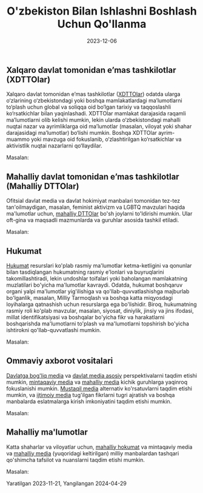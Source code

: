 ﻿--- 
title: "O'zbekiston Bilan Ishlashni Boshlash Uchun Qo'llanma"
linkTitle: "O'zbekiston Bilan Ishlashni Boshlash Uchun Qo'llanma"
countries: ["Uzbekistan"]
contributor: ["Aizada Arystanbek"]
tags: ["guides"]
created: 2023-11-21
date: 2023-12-06
weight: 1
description: 
  Bu qo'llanma O'zbekistonga oid eng muhim ma'lumot kategoriyalarida tanlangan manbalarni ko'rsatadi.
---

## Xalqaro davlat tomonidan e’mas tashkilotlar (XDTTOlar) 

Xalqaro davlat tomonidan e’mas tashkilotlar ([XDTTOlar](/category/ingo)) odatda ularga o‘zlarining o‘zbekistondagi yoki boshqa mamlakatlardagi ma’lumotlarni to‘plash uchun global va soliqqa oid bo‘lgan tarixiy va taqqoslashli ko‘rsatkichlar bilan yaqinlashadi. XDTTOlar mamlakat darajasida raqamli ma’lumotlarni olib kelishi mumkin, lekin ularda o‘zbekistondagi mahalli nuqtai nazar va ayrimliklarga oid ma’lumotlar (masalan, viloyat yoki shahar darajasidagi ma’lumotlar) bo‘lishi mumkin. Boshqa XDTTOlar ayrim-muammo yoki mavzuga oid fokuslanib, o‘zlashtirilgan ko‘rsatkichlar va aktivistlik nuqtai nazarlarni qo‘llaydilar.

Masalan: 

## Mahalliy davlat tomonidan e’mas tashkilotlar (Mahalliy DTTOlar) 
Ofitsial davlat media va davlat hokimiyat manbalari tomonidan tez-tez tan'oilmaydigan, masalan, feminist aktivizm va LGBTQ mavzulari haqida ma'lumotlar uchun, [mahalliy DTTOlar](/category/local-ngo) bo'sh joylarni to'ldirishi mumkin. Ular oft-gina va maqsadli mazmunlarda va guruhlar asosida tashkil etiladi.

Masalan: 

## Hukumat

[Hukumat](/category/government) resurslari ko'plab rasmiy ma'lumotlar ketma-ketligini va qonunlar bilan tasdiqlangan hukumatning rasmiy e'lonlari va buyruqlarini takomillashtiradi, lekin undoshlar toifalari yoki baholangan mamlakatning muzlatilari bo'yicha ma'lumotlar kavraydi. Odatda, hukumat boshqaruv organi yalpi ma'lumotlar yig'ilishiga va qo'llab-quvvatlashishga majburlab bo'lganlik, masalan, Milliy Tarmoqlash va boshqa katta miqyosdagi loyihalarga qatnashish uchun resurslarga ega bo'lishidir. Biroq, hukumatning rasmiy roli ko'plab mavzular, masalan, siyosat, diniylik, jinsiy va jins ifodasi, millat identifikatsiyasi va boshqalar bo'yicha fikr va harakatlarni boshqarishda ma'lumotlarni to'plash va ma'lumotlarni topshirish bo'yicha ishtirokni qo'llab-quvvatlashi mumkin. 

Masalan: 


## Ommaviy axborot vositalari

[Davlatga bog'liq media](/category/state-affiliated-media/) va [davlat media asosiy](/category/state-media/) perspektivalarni taqdim etishi mumkin, [mintaqaviy media](/category/regional-media/) va [mahalliy media](/category/local-media/) kichik guruhlarga yaqinroq fokuslanishi mumkin. [Mustaqil media](/category/independent-media/) alternativ ko'rsatuvlarni taqdim etishi mumkin, va [ijtimoiy media](/category/social-media/) tug'ilgan fikrlarni tugri ajratish va boshqa manbalarda eslatmalarga kirish imkoniyatini taqdim etishi mumkin.

Masalan: 

## Mahalliy ma'lumotlar

Katta shaharlar va viloyatlar uchun, [mahalliy hokumat](/category/regional-media/) va mintaqaviy media va [mahalliy media](/category/local-media/) (yuqoridagi keltirilgan) milliy manbalardan tashqari qo'shimcha tafsilot va nuanslarni taqdim etishi mumkin.

Masalan:

Yaratilgan 2023-11-21, Yangilangan 2024-04-29
